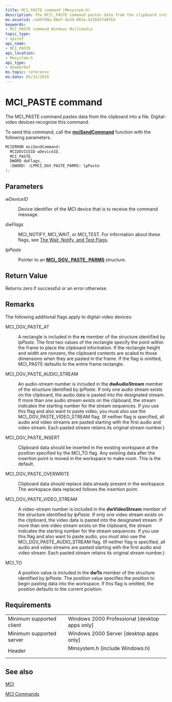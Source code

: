 ```yaml
---
title: MCI_PASTE command (Mmsystem.h)
description: The MCI\_PASTE command pastes data from the clipboard into a file. Digital-video devices recognize this command.
ms.assetid: cad5799a-08ef-4e34-803a-415b937d8fbd
keywords:
- MCI_PASTE command Windows Multimedia
topic_type:
- apiref
api_name:
- MCI_PASTE
api_location:
- Mmsystem.h
api_type:
- HeaderDef
ms.topic: reference
ms.date: 05/31/2018
---
```


# MCI\_PASTE command

The MCI\_PASTE command pastes data from the clipboard into a file. Digital-video devices recognize this command.

To send this command, call the [**mciSendCommand**](/previous-versions//dd757160(v=vs.85)) function with the following parameters.


```C++
MCIERROR mciSendCommand(
  MCIDEVICEID wDeviceID, 
  MCI_PASTE, 
  DWORD dwFlags, 
  (DWORD) (LPMCI_DGV_PASTE_PARMS) lpPaste
);
```



## Parameters

<dl> <dt>

<span id="wDeviceID"></span><span id="wdeviceid"></span><span id="WDEVICEID"></span>*wDeviceID*
</dt> <dd>

Device identifier of the MCI device that is to receive the command message.

</dd> <dt>

<span id="dwFlags"></span><span id="dwflags"></span><span id="DWFLAGS"></span>*dwFlags*
</dt> <dd>

MCI\_NOTIFY, MCI\_WAIT, or MCI\_TEST. For information about these flags, see [The Wait, Notify, and Test Flags](the-wait-notify-and-test-flags.md).

</dd> <dt>

<span id="lpPaste"></span><span id="lppaste"></span><span id="LPPASTE"></span>*lpPaste*
</dt> <dd>

Pointer to an [**MCI\_ DGV\_ PASTE\_ PARMS**](/windows/desktop/api/Digitalv/ns-digitalv-mci_dgv_paste_parms) structure.

</dd> </dl>

## Return Value

Returns zero if successful or an error otherwise.

## Remarks

The following additional flags apply to digital-video devices:

<dl> <dt>

<span id="MCI_DGV_PASTE_AT"></span><span id="mci_dgv_paste_at"></span>MCI\_DGV\_PASTE\_AT
</dt> <dd>

A rectangle is included in the **rc** member of the structure identified by *lpPaste*. The first two values of the rectangle specify the point within the frame to place the clipboard information. If the rectangle height and width are nonzero, the clipboard contents are scaled to those dimensions when they are pasted in the frame. If the flag is omitted, MCI\_PASTE defaults to the entire frame rectangle.

</dd> <dt>

<span id="MCI_DGV_PASTE_AUDIO_STREAM"></span><span id="mci_dgv_paste_audio_stream"></span>MCI\_DGV\_PASTE\_AUDIO\_STREAM
</dt> <dd>

An audio-stream number is included in the **dwAudioStream** member of the structure identified by *lpPaste*. If only one audio stream exists on the clipboard, the audio data is pasted into the designated stream. If more than one audio stream exists on the clipboard, the stream indicates the starting number for the stream sequences. If you use this flag and also want to paste video, you must also use the MCI\_DGV\_PASTE\_VIDEO\_STREAM flag. (If neither flag is specified, all audio and video streams are pasted starting with the first audio and video stream. Each pasted stream retains its original stream number.)

</dd> <dt>

<span id="MCI_DGV_PASTE_INSERT"></span><span id="mci_dgv_paste_insert"></span>MCI\_DGV\_PASTE\_INSERT
</dt> <dd>

Clipboard data should be inserted in the existing workspace at the position specified by the MCI\_TO flag. Any existing data after the insertion point is moved in the workspace to make room. This is the default.

</dd> <dt>

<span id="MCI_DGV_PASTE_OVERWRITE"></span><span id="mci_dgv_paste_overwrite"></span>MCI\_DGV\_PASTE\_OVERWRITE
</dt> <dd>

Clipboard data should replace data already present in the workspace. The workspace data replaced follows the insertion point.

</dd> <dt>

<span id="MCI_DGV_PASTE_VIDEO_STREAM"></span><span id="mci_dgv_paste_video_stream"></span>MCI\_DGV\_PASTE\_VIDEO\_STREAM
</dt> <dd>

A video-stream number is included in the **dwVideoStream** member of the structure identified by *lpPaste*. If only one video stream exists on the clipboard, the video data is pasted into the designated stream. If more than one video stream exists on the clipboard, the stream indicates the starting number for the stream sequences. If you use this flag and also want to paste audio, you must also use the MCI\_DGV\_PASTE\_AUDIO\_STREAM flag. (If neither flag is specified, all audio and video streams are pasted starting with the first audio and video stream. Each pasted stream retains its original stream number.)

</dd> <dt>

<span id="MCI_TO"></span><span id="mci_to"></span>MCI\_TO
</dt> <dd>

A position value is included in the **dwTo** member of the structure identified by *lpPaste*. The position value specifies the position to begin pasting data into the workspace. If this flag is omitted, the position defaults to the current position.

</dd> </dl>

## Requirements



|                                     |                                                                                                           |
|-------------------------------------|-----------------------------------------------------------------------------------------------------------|
| Minimum supported client<br/> | Windows 2000 Professional \[desktop apps only\]<br/>                                                |
| Minimum supported server<br/> | Windows 2000 Server \[desktop apps only\]<br/>                                                      |
| Header<br/>                   | <dl> <dt>Mmsystem.h (include Windows.h)</dt> </dl> |



## See also

<dl> <dt>

[MCI](mci.md)
</dt> <dt>

[MCI Commands](mci-commands.md)
</dt> </dl>

 


